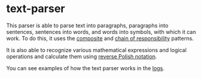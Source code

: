 # text-parser

This parser is able to parse text into paragraphs, paragraphs into sentences, sentences into words, and words into symbols, with which it can work. To do this, it uses the [composite](https://en.wikipedia.org/wiki/Composite_pattern) and [chain of responsibility](https://en.wikipedia.org/wiki/Chain-of-responsibility_pattern) patterns. 

It is also able to recognize various mathematical expressions and logical operations and calculate them using [reverse Polish notation](https://en.wikipedia.org/wiki/Reverse_Polish_notation).

You can see examples of how the text parser works in the [logs](https://github.com/Konstantsiy/text-parser/blob/main/logs/log.txt).
